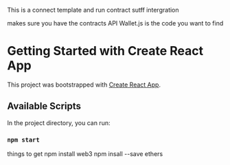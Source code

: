 This is a connect template and run contract sutff intergration

makes sure you have the contracts API
Wallet.js is the code you want to find
# Getting Started with Create React App

This project was bootstrapped with [Create React App](https://github.com/facebook/create-react-app).

## Available Scripts

In the project directory, you can run:

### `npm start`

things to get
npm install web3
npm insall --save ethers

